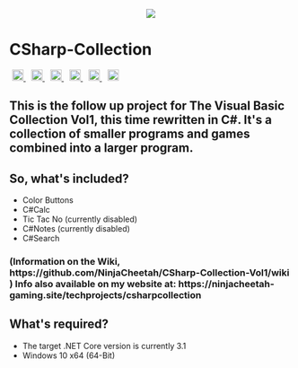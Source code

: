 <p align="center">
<img src="https://ninjacheetah-gaming.site/WindowsIconCSharpCollection.png.png"/>
<h1> CSharp-Collection</h1>
<a href="https://github.com/NinjaCheetah/CSharp-Collection/workflows/.NET%20Core/badge.svg?branch=master" style="padding-left: 5px; padding-right: 5px;">
	<img src="https://github.com/NinjaCheetah/CSharp-Collection/workflows/.NET%20Core/badge.svg?branch=master" height="20">
</a>
<a href="https://img.shields.io/github/downloads/NinjaCheetah/CSharp-Collection/total?color=Aqua&label=Downloads" style="padding-left: 5px; padding-right: 5px;">
	<img src="https://img.shields.io/github/downloads/NinjaCheetah/CSharp-Collection/total?color=Aqua&label=Downloads" height="20">
</a>
<a href="https://img.shields.io/github/v/release/NinjaCheetah/CSharp-Collection?label=Latest%20Release" style="padding-left: 5px; padding-right: 5px;">
	<img src="https://img.shields.io/github/v/release/NinjaCheetah/CSharp-Collection?label=Latest%20Release" height="20">
</a>
<a href="https://discord.com/invite/TbPXuFr" style="padding-left: 5px; padding-right: 5px;">
		<img src="https://img.shields.io/badge/Discord-Server-purple.svg" height="20">
</a>
<a href="https://www.youtube.com/channel/UCW7-9GMKhze0RoharpssuAA" style="padding-left: 5px; padding-right: 5px;">
		<img src="https://img.shields.io/badge/YouTube-Channel-red.svg" height="20">
  </a>
<a href="https://img.shields.io/maintenance/yes/2020?label=Maintained" style="padding-left: 5px; padding-right: 5px;">
		<img src="https://img.shields.io/maintenance/yes/2020?label=Maintained" height="20">
  </a>
</p>
<h2>This is the follow up project for The Visual Basic Collection Vol1, this time rewritten in C#. It's a collection of smaller programs and games combined into a larger program. </h2>
<h2> So, what's included? </h2>
<ul>
	<li>Color Buttons</li>
	<li>C#Calc</li>
	<li>Tic Tac No (currently disabled)</li>
	<li>C#Notes (currently disabled)</li>
	<li>C#Search</li>
</ul>
<h3>(Information on the Wiki, https://github.com/NinjaCheetah/CSharp-Collection-Vol1/wiki )
Info also available on my website at: https://ninjacheetah-gaming.site/techprojects/csharpcollection </h3>
<h2>What's required?</h2>
<ul>
	<li>The target .NET Core version is currently 3.1</li>
	<li>Windows 10 x64 (64-Bit)</li>
</ul>
